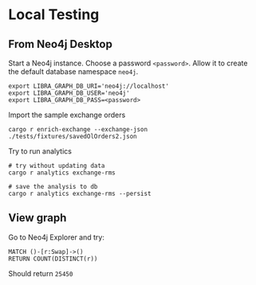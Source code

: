 
# Local Testing

## From Neo4j Desktop
Start a Neo4j instance. Choose a password `<password>`. Allow it to create the default database namespace `neo4j`.

```
export LIBRA_GRAPH_DB_URI='neo4j://localhost'
export LIBRA_GRAPH_DB_USER='neo4j'
export LIBRA_GRAPH_DB_PASS=<password>
```

Import the sample exchange orders

```
cargo r enrich-exchange --exchange-json ./tests/fixtures/savedOlOrders2.json
```
Try to run analytics

```
# try without updating data
cargo r analytics exchange-rms

# save the analysis to db
cargo r analytics exchange-rms --persist
```

## View graph

Go to Neo4j Explorer and try:
```
MATCH ()-[r:Swap]->()
RETURN COUNT(DISTINCT(r))
```

Should return `25450`
